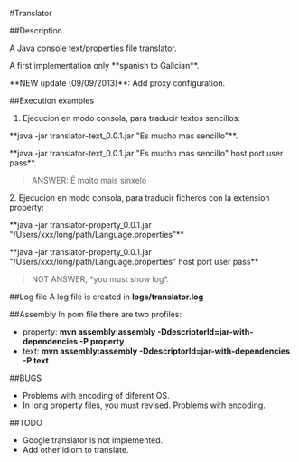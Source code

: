 #Translator

##Description

<p>A Java console text/properties file translator.</p>
<p>A first implementation only **spanish to Galician**.</p>
<p>**NEW update (09/09/2013)**: Add proxy configuration.</p>

##Execution examples
1. Ejecucion en modo consola, para traducir textos sencillos: 
<p> **java -jar translator-text_0.0.1.jar "Es mucho mas sencillo"**. </p>
<p> **java -jar translator-text_0.0.1.jar "Es mucho mas sencillo" host port user pass**. </p>
<blockquote><p> ANSWER: É moito mais sinxelo </p></blockquote>
2. Ejecucion en modo consola, para traducir ficheros con la extension property: 
<p> **java -jar translator-property_0.0.1.jar "/Users/xxx/long/path/Language.properties"** </p>
<p> **java -jar translator-property_0.0.1.jar "/Users/xxx/long/path/Language.properties" host port user pass** </p>
<blockquote><p> NOT ANSWER, *you must show log*. </p></blockquote>

##Log file
A log file is created in **logs/translator.log**

##Assembly
In pom file there are two profiles:
- property: **mvn assembly:assembly -DdescriptorId=jar-with-dependencies -P property**
- text: **mvn assembly:assembly -DdescriptorId=jar-with-dependencies -P text**

##BUGS
- Problems with encoding of diferent OS.
- In long property files, you must revised. Problems with encoding.

##TODO
- Google translator is not implemented. 
- Add other idiom to translate.
